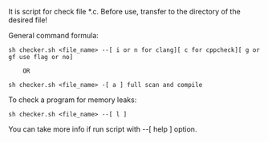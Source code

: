 It is script for check file *.c.
Before use, transfer to the directory of the desired file!

General command formula:
	
	sh checker.sh <file_name> --[ i or n for clang][ c for cppcheck][ g or gf use flag or no]

		OR

	sh checker.sh <file_name> -[ a ] full scan and compile

To check a program for memory leaks:

	sh checker.sh <file_name> --[ l ]

You can take more info if run script with --[ help ] option.
	